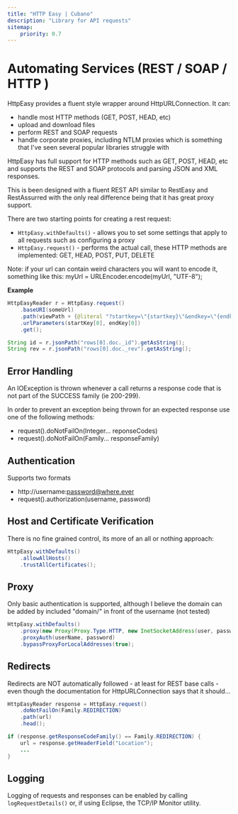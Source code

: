 ```yaml
---
title: "HTTP Easy | Cubano"
description: "Library for API requests"
sitemap:
    priority: 0.7
---
```


# Automating Services (REST / SOAP / HTTP )

HttpEasy provides a fluent style wrapper around HttpURLConnection.  It can:

* handle most HTTP methods (GET, POST, HEAD, etc)
* upload and download files
* perform REST and SOAP requests
* handle corporate proxies, including NTLM proxies which is something that I've seen several popular libraries struggle with 

HttpEasy has full support for HTTP methods such as GET, POST, HEAD, etc
and supports the REST and SOAP protocols and parsing JSON and XML responses.

This is been designed with a fluent REST API similar to RestEasy and
RestAssurred with the only real difference being that it has great proxy
support.

There are two starting points for creating a rest request:

* `HttpEasy.withDefaults()` - allows you to set some settings that apply to all requests such as configuring a proxy
* `HttpEasy.request()` - performs the actual call, these HTTP methods are implemented: GET, HEAD, POST, PUT, DELETE

Note: if your url can contain weird characters you will want to encode it,
something like this: myUrl = URLEncoder.encode(myUrl, "UTF-8");
 
__Example__
~~~java
HttpEasyReader r = HttpEasy.request()
    .baseURI(someUrl)
    .path(viewPath + {@literal "?startkey=\"{startkey}\"&endkey=\"{endkey}\"})
    .urlParameters(startKey[0], endKey[0])
    .get();

String id = r.jsonPath("rows[0].doc._id").getAsString();
String rev = r.jsonPath("rows[0].doc._rev").getAsString();
~~~

## Error Handling

An IOException is thrown whenever a call returns a response code that is not part of the SUCCESS
family (ie 200-299).

In order to prevent an exception being thrown for an expected response use
one of the following methods:

* request().doNotFailOn(Integer... reponseCodes)
* request().doNotFailOn(Family... responseFamily)


## Authentication

Supports two formats

* http://username:password@where.ever
* request().authorization(username, password)


## Host and Certificate Verification


There is no fine grained control, its more of an all or nothing approach:

~~~java
HttpEasy.withDefaults()
    .allowAllHosts()
    .trustAllCertificates();
~~~

## Proxy

Only basic authentication is supported, although I believe the domain can be added by included "domain/"
in front of the username (not tested)

~~~java
HttpEasy.withDefaults()
    .proxy(new Proxy(Proxy.Type.HTTP, new InetSocketAddress(user, password))))
    .proxyAuth(userName, password)
    .bypassProxyForLocalAddresses(true);
~~~

## Redirects


Redirects are NOT automatically followed - at least for REST base calls - even though the documentation
for HttpURLConnection says that it should...

~~~java
HttpEasyReader response = HttpEasy.request()
    .doNotFailOn(Family.REDIRECTION)
    .path(url)
    .head();

if (response.getResponseCodeFamily() == Family.REDIRECTION) {
    url = response.getHeaderField("Location");
    ...
}
~~~

## Logging

Logging of requests and responses can be enabled by calling `logRequestDetails()` or, if using Eclipse, the TCP/IP Monitor utility.

